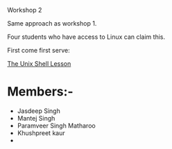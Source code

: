 Workshop 2

Same approach as workshop 1.

Four students who have access to Linux can claim this.

First come first serve:

[The Unix Shell Lesson](https://swcarpentry.github.io/shell-novice/)


# Members:- 
- Jasdeep Singh
- Mantej Singh
- Paramveer Singh Matharoo 
- Khushpreet kaur
- 
